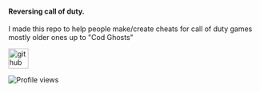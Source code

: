 #### Reversing call of duty.

I made this repo to help people make/create cheats for call of duty games mostly older ones up to "Cod Ghosts"



[<img src='https://cdn.jsdelivr.net/npm/simple-icons@3.0.1/icons/github.svg' alt='github' height='40'>](https://github.com/ApoIlos)  

![Profile views](https://gpvc.arturio.dev/ApoIlos)  
